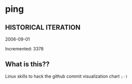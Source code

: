 # ping

## HISTORICAL ITERATION
2006-09-01

Incremented: 3378

## What is this?? 
Linux skills to hack the github commit visualization chart `;-)`
